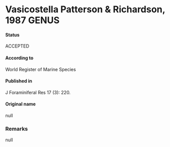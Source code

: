 Vasicostella Patterson & Richardson, 1987 GENUS
=======

#### Status
ACCEPTED

#### According to
World Register of Marine Species

#### Published in
J Foraminiferal Res 17 (3): 220.

#### Original name
null

### Remarks
null